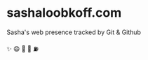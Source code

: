 

# sashaloobkoff.com
Sasha's web presence tracked by Git & Github

:sparkles: :smile: :pizza: :space_invader: :fuelpump:
